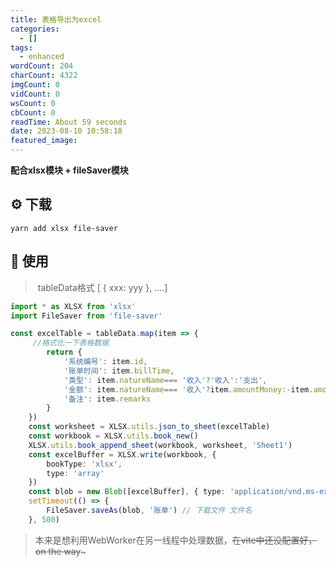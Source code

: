 ```yaml
---
title: 表格导出为excel
categories:
  - []
tags:
  - enhanced
wordCount: 204
charCount: 4322
imgCount: 0
vidCount: 0
wsCount: 0
cbCount: 0
readTime: About 59 seconds
date: 2023-08-10 10:58:18
featured_image:
---
```


<strong>配合xlsx模块 + fileSaver模块</strong>

## ⚙️ 下载

`yarn add xlsx file-saver`

## 🔦 使用

> ​	tableData格式  [ { 	xxx: yyy 	},  ....]

```ts
import * as XLSX from 'xlsx'
import FileSaver from 'file-saver'

const excelTable = tableData.map(item => {
 	 //格式化一下表格数据
		return {
			'系统编号': item.id,
			'账单时间': item.billTime,
			'类型': item.natureName=== '收入'?'收入':'支出',
			'金额': item.natureName=== '收入'?item.amountMoney:-item.amountMoney,
			'备注': item.remarks
		}
	})
	const worksheet = XLSX.utils.json_to_sheet(excelTable)
	const workbook = XLSX.utils.book_new()
	XLSX.utils.book_append_sheet(workbook, worksheet, 'Sheet1')
	const excelBuffer = XLSX.write(workbook, {
		bookType: 'xlsx',
		type: 'array'
	})
	const blob = new Blob([excelBuffer], { type: 'application/vnd.ms-excel' })
	setTimeout(() => {
		FileSaver.saveAs(blob, '账单') // 下载文件 文件名
	}, 500)
```

> 本来是想利用WebWorker在另一线程中处理数据，~~在vite中还没配置好，on the way~~~